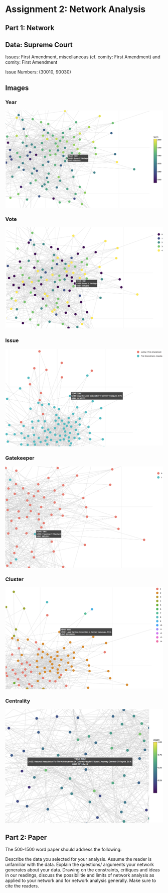# Assignment 2: Network Analysis 

## Part 1: Network

## Data: Supreme Court 

Issues: First Amendment, miscellaneous (cf. comity: First Amendment) and comity: First Amendment	

Issue Numbers: (30010, 90030)

## Images

### Year
![alt text](https://github.com/introdh/intro-dh2018-emilysong15/blob/master/images/plot_year.png "plot_year")

### Vote
![alt text](https://github.com/introdh/intro-dh2018-emilysong15/blob/master/images/plot_vote.png "plot_vote")

### Issue
![alt text](https://github.com/introdh/intro-dh2018-emilysong15/blob/master/images/plot_issue.png "plot_issue")

### Gatekeeper
![alt text](https://github.com/introdh/intro-dh2018-emilysong15/blob/master/images/plot_gatekeeper.png "plot_gatekeeper")

### Cluster
![alt text](https://github.com/introdh/intro-dh2018-emilysong15/blob/master/images/plot_cluster.png "plot_cluster")

### Centrality 
![alt text](https://github.com/introdh/intro-dh2018-emilysong15/blob/master/images/plot_centrality.png "plot_centrality")


## Part 2: Paper 

The 500-1500 word paper should address the following:

Describe the data you selected for your analysis. Assume the reader is unfamiliar with the data.
Explain the questions/ arguments your network generates about your data.
Drawing on the constraints, critiques and ideas in our readings, discuss the possibilitie and limits of network analysis as applied to your network and for network analysis generally. Make sure to cite the readers.
